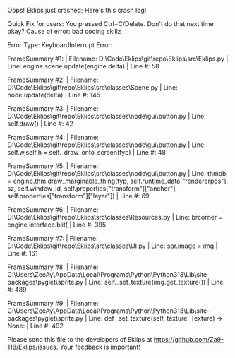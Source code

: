 Oops! Eklips just crashed;
Here's this crash log!

Quick Fix for users: You pressed Ctrl+C/Delete. Don't do that next time okay?
Cause of error: bad coding skillz

Error Type: KeyboardInterrupt
Error: 

FrameSummary #1:
  | Filename: D:\Code\Eklips\git\repo\Eklips\src\Eklips.py
  | Line: engine.scene.update(engine.delta)
  | Line #: 58

FrameSummary #2:
  | Filename: D:\Code\Eklips\git\repo\Eklips\src\classes\Scene.py
  | Line: node.update(delta)
  | Line #: 145

FrameSummary #3:
  | Filename: D:\Code\Eklips\git\repo\Eklips\src\classes\node\gui\button.py
  | Line: self.draw()
  | Line #: 42

FrameSummary #4:
  | Filename: D:\Code\Eklips\git\repo\Eklips\src\classes\node\gui\button.py
  | Line: self.w,self.h = self._draw_onto_screen(typ)
  | Line #: 48

FrameSummary #5:
  | Filename: D:\Code\Eklips\git\repo\Eklips\src\classes\node\gui\button.py
  | Line: thmobj = engine.thm.draw_marginable_thing(typ, self.runtime_data["rendererpos"], sz, self.window_id, self.properties["transform"]["anchor"], self.properties["transform"]["layer"])
  | Line #: 69

FrameSummary #6:
  | Filename: D:\Code\Eklips\git\repo\Eklips\src\classes\Resources.py
  | Line: brcorner = engine.interface.blit(
  | Line #: 395

FrameSummary #7:
  | Filename: D:\Code\Eklips\git\repo\Eklips\src\classes\UI.py
  | Line: spr.image = img
  | Line #: 161

FrameSummary #8:
  | Filename: C:\Users\ZeeAy\AppData\Local\Programs\Python\Python313\Lib\site-packages\pyglet\sprite.py
  | Line: self._set_texture(img.get_texture())
  | Line #: 489

FrameSummary #9:
  | Filename: C:\Users\ZeeAy\AppData\Local\Programs\Python\Python313\Lib\site-packages\pyglet\sprite.py
  | Line: def _set_texture(self, texture: Texture) -> None:
  | Line #: 492


Please send this file to the developers of Eklips at https://github.com/Za9-118/Eklips/issues. 
Your feedback is important!